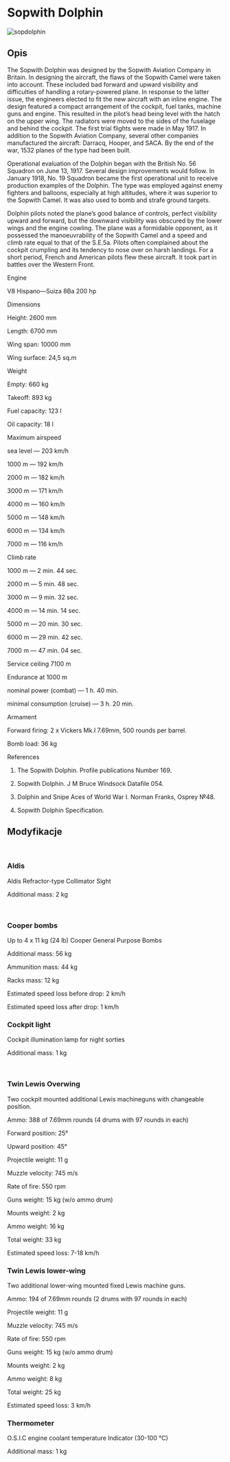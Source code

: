 # Sopwith Dolphin  
  
![sopdolphin](../images/sopdolphin.png)  
  
## Opis  
  
The Sopwith Dolphin was designed by the Sopwith Aviation Company in Britain. In designing the aircraft, the flaws of the Sopwith Camel were taken into account. These included bad forward and upward visibility and difficulties of handling a rotary-powered plane. In response to the latter issue, the engineers elected to fit the new aircraft with an inline engine. The design featured a compact arrangement of the cockpit, fuel tanks, machine guns and engine. This resulted in the pilot’s head being level with the hatch on the upper wing. The radiators were moved to the sides of the fuselage and behind the cockpit. The first trial flights were made in May 1917. In addition to the Sopwith Aviation Company, several other companies manufactured the aircraft: Darracq, Hooper, and SACA. By the end of the war, 1532 planes of the type had been built.  
  
Operational evaluation of the Dolphin began with the British No. 56 Squadron on June 13, 1917. Several design improvements would follow. In January 1918, No. 19 Squadron became the first operational unit to receive production examples of the Dolphin. The type was employed against enemy fighters and balloons, especially at high altitudes, where it was superior to the Sopwith Camel. It was also used to bomb and strafe ground targets.  
  
Dolphin pilots noted the plane’s good balance of controls, perfect visibility upward and forward, but the downward visibility was obscured by the lower wings and the engine cowling. The plane was a formidable opponent, as it possessed the manoeuvrability of the Sopwith Camel and a speed and climb rate equal to that of the S.E.5a. Pilots often complained about the cockpit crumpling and its tendency to nose over on harsh landings. For a short period, French and American pilots flew these aircraft. It took part in battles over the Western Front.  
  
  
Engine  
V8 Hispano—Suiza 8Ba 200 hp  
  
Dimensions  
Height: 2600 mm  
Length: 6700 mm  
Wing span: 10000 mm  
Wing surface: 24,5 sq.m  
  
Weight  
Empty: 660 kg  
Takeoff: 893 kg  
Fuel capacity: 123 l  
Oil capacity: 18 l  
  
Maximum airspeed  
sea level — 203 km/h  
1000 m — 192 km/h  
2000 m — 182 km/h  
3000 m — 171 km/h  
4000 m — 160 km/h  
5000 m — 148 km/h  
6000 m — 134 km/h  
7000 m — 116 km/h  
  
Climb rate  
1000 m —  2 min. 44 sec.  
2000 m —  5 min. 48 sec.  
3000 m —  9 min. 32 sec.  
4000 m — 14 min. 14 sec.  
5000 m — 20 min. 30 sec.  
6000 m — 29 min. 42 sec.  
7000 m — 47 min. 04 sec.  
  
Service ceiling 7100 m  
  
Endurance at 1000 m  
nominal power (combat) — 1 h. 40 min.  
minimal consumption (cruise) — 3 h. 20 min.  
  
Armament  
Forward firing: 2 х Vickers Mk.I 7.69mm, 500 rounds per barrel.  
Bomb load:  36 kg  
  
References  
1) The Sopwith Dolphin. Profile publications Number 169.  
2) Sopwith Dolphin. J M Bruce Windsock Datafile 054.  
3) Dolphin and Snipe Aces of World War I. Norman Franks, Osprey №48.  
4) Sopwith Dolphin Specification.  
  
## Modyfikacje  
﻿  
  
### Aldis  
  
Aldis Refractor-type Collimator Sight  
Additional mass: 2 kg  
﻿  
  
### Cooper bombs  
  
Up to 4 x 11 kg (24 lb) Cooper General Purpose Bombs  
Additional mass: 56 kg  
Ammunition mass: 44 kg  
Racks mass: 12 kg  
Estimated speed loss before drop: 2 km/h  
Estimated speed loss after drop: 1 km/h﻿  
  
### Cockpit light  
  
Cockpit illumination lamp for night sorties  
Additional mass: 1 kg  
﻿  
  
### Twin Lewis Overwing  
  
Two cockpit mounted additional Lewis machineguns with changeable position.  
Ammo: 388 of 7.69mm rounds (4 drums with 97 rounds in each)  
Forward position: 25°  
Upward position: 45°  
Projectile weight: 11 g  
Muzzle velocity: 745 m/s  
Rate of fire: 550 rpm  
Guns weight: 15 kg (w/o ammo drum)  
Mounts weight: 2 kg  
Ammo weight: 16 kg  
Total weight: 33 kg  
Estimated speed loss: 7-18 km/h﻿  
  
### Twin Lewis lower-wing  
  
Two additional lower-wing mounted fixed Lewis machine guns.  
Ammo: 194 of 7.69mm rounds (2 drums with 97 rounds in each)  
Projectile weight: 11 g  
Muzzle velocity: 745 m/s  
Rate of fire: 550 rpm  
Guns weight: 15 kg (w/o ammo drum)  
Mounts weight: 2 kg  
Ammo weight: 8 kg  
Total weight: 25 kg  
Estimated speed loss: 3 km/h﻿  
  
### Thermometer  
  
O.S.I.C engine coolant temperature Indicator (30-100 °C)  
Additional mass: 1 kg  